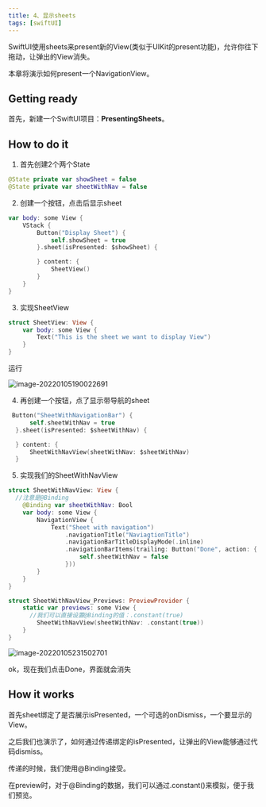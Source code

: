 ```yaml
---
title: 4、显示sheets
tags: [swiftUI]
---
```


SwiftUI使用sheets来present新的View(类似于UIKit的present功能)，允许你往下拖动，让弹出的View消失。

本章将演示如何present一个NavigationView。

## Getting ready

首先，新建一个SwiftUI项目：**PresentingSheets**。

## How to do it

1. 首先创建2个两个State

```swift
@State private var showSheet = false
@State private var sheetWithNav = false
```

2. 创建一个按钮，点击后显示sheet
```swift
var body: some View {
    VStack {
        Button("Display Sheet") {
            self.showSheet = true
        }.sheet(isPresented: $showSheet) {

        } content: {
            SheetView()
        }
    }
}
```

3. 实现SheetView
```swift
struct SheetView: View {
    var body: some View {
        Text("This is the sheet we want to display View")
    }
}
```

运行

![image-20220105190022691](https://tva1.sinaimg.cn/large/008i3skNgy1gy2zzs3nuuj30iq11wgm6.jpg)

4. 再创建一个按钮，点了显示带导航的sheet
```swift
 Button("SheetWithNavigationBar") {
      self.sheetWithNav = true
  }.sheet(isPresented: $sheetWithNav) {

  } content: {
      SheetWithNavView(sheetWithNav: $sheetWithNav)
  }
```

5. 实现我们的SheetWithNavView
```swift
struct SheetWithNavView: View {
  //注意是@Binding
    @Binding var sheetWithNav: Bool
    var body: some View {
        NavigationView {
            Text("Sheet with navigation")
                .navigationTitle("NaviagtionTitle")
                .navigationBarTitleDisplayMode(.inline)
                .navigationBarItems(trailing: Button("Done", action: {
                    self.sheetWithNav = false
                }))
        }
    }
}

struct SheetWithNavView_Previews: PreviewProvider {
    static var previews: some View {
      //我们可以直接设置@Binding的值：.constant(true)
        SheetWithNavView(sheetWithNav: .constant(true))
    }
}
```

![image-20220105231502701](https://tva1.sinaimg.cn/large/008i3skNly1gy37cq8qwej30ji130755.jpg)

ok，现在我们点击Done，界面就会消失

## How it works

首先sheet绑定了是否展示isPresented，一个可选的onDismiss，一个要显示的View。

之后我们也演示了，如何通过传递绑定的isPresented，让弹出的View能够通过代码dismiss。

传递的时候，我们使用@Binding接受。

在preview时，对于@Binding的数据，我们可以通过.constant()来模拟，便于我们预览。


